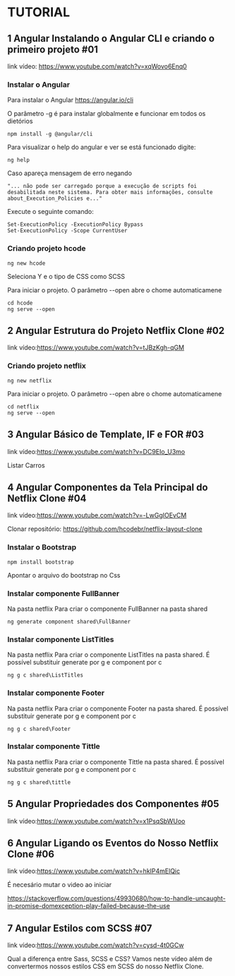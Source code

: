 # TUTORIAL

## 1 Angular Instalando o Angular CLI e criando o primeiro projeto #01

link vídeo: https://www.youtube.com/watch?v=xqWovo6Enq0

### Instalar o Angular

Para instalar o Angular
https://angular.io/cli

O parâmetro -g é para instalar globalmente e funcionar em todos os dietórios

```console
npm install -g @angular/cli
```

Para visualizar o help do angular e ver se está funcionado digite:

```console
ng help
```

Caso apareça mensagem de erro negando

```console
"... não pode ser carregado porque a execução de scripts foi desabilitada neste sistema. Para obter mais informações, consulte about_Execution_Policies e..."
```

Execute o seguinte comando:

```console
Set-ExecutionPolicy -ExecutionPolicy Bypass
Set-ExecutionPolicy -Scope CurrentUser
```

### Criando projeto hcode

```console
ng new hcode
```

Seleciona Y e o tipo de CSS como SCSS

Para iniciar o projeto. O parâmetro --open abre o chome automaticamene

```console
cd hcode
ng serve --open
```

## 2 Angular Estrutura do Projeto Netflix Clone #02

link vídeo:https://www.youtube.com/watch?v=tJBzKgh-qGM

### Criando projeto netflix

```console
ng new netflix
```

Para iniciar o projeto. O parâmetro --open abre o chome automaticamene

```console
cd netflix
ng serve --open
```

## 3 Angular Básico de Template, IF e FOR #03

link vídeo:https://www.youtube.com/watch?v=DC9EIo_U3mo

Listar Carros

## 4 Angular Componentes da Tela Principal do Netflix Clone #04

link vídeo:https://www.youtube.com/watch?v=-LwGgIOEvCM

Clonar repositório: https://github.com/hcodebr/netflix-layout-clone

### Instalar o Bootstrap

```console
npm install bootstrap
```

Apontar o arquivo do bootstrap no Css

### Instalar componente FullBanner

Na pasta netflix
Para criar o componente FullBanner na pasta shared

```console
ng generate component shared\FullBanner
```

### Instalar componente ListTitles

Na pasta netflix
Para criar o componente ListTitles na pasta shared.
É possível substituir generate por g e component por c

```console
ng g c shared\ListTitles
```

### Instalar componente Footer

Na pasta netflix
Para criar o componente Footer na pasta shared.
É possível substituir generate por g e component por c

```console
ng g c shared\Footer
```

### Instalar componente Tittle

Na pasta netflix
Para criar o componente Tittle na pasta shared.
É possível substituir generate por g e component por c

```console
ng g c shared\tittle
```

## 5 Angular Propriedades dos Componentes #05

link vídeo:https://www.youtube.com/watch?v=x1PsqSbWUoo

## 6 Angular Ligando os Eventos do Nosso Netflix Clone #06

link vídeo:https://www.youtube.com/watch?v=hkIP4mElQic

É necesário mutar o video ao iniciar

https://stackoverflow.com/questions/49930680/how-to-handle-uncaught-in-promise-domexception-play-failed-because-the-use

## 7 Angular Estilos com SCSS #07

link vídeo:https://www.youtube.com/watch?v=cysd-4t0GCw

Qual a diferença entre Sass, SCSS e CSS? Vamos neste vídeo além de convertermos nossos estilos CSS em SCSS do nosso Netflix Clone.
